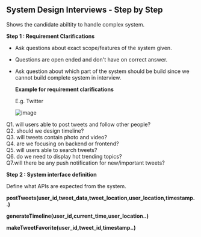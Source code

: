 ## System Design Interviews - Step by Step
Shows the candidate abiltity to handle complex system.

**Step 1 : Requirement Clarifications**

- Ask questions about exact scope/features of the system given.
- Questions are open ended and don't have on correct answer.
- Ask question about which part of the system should be build since we cannot build complete system in interview.

  **Example for requirement clarifications**

  E.g. Twitter


  ![image](https://github.com/Dhamodharan17/system-design-stepbystep/assets/30789057/5ab6e6e7-9096-487d-81e1-3b5451f6b0cb)

Q1. will users able to post tweets and follow other people? <br />
Q2. should we design timeline?<br />
Q3. will tweets contain photo and video?<br />
Q4. are we focusing on backend or frontend?<br />
Q5. will users able to search tweets?<br />
Q6. do we need to display hot trending topics?<br />
Q7.will there be any push notification for new/important tweets?<br />

**Step 2 : System interface definition**

Define what APIs are expected from the system.

**postTweets(user_id,tweet_data,tweet_location,user_location,timestamp..)<br />**

**generateTimeline(user_id,current_time,user_location..)<br />**

**makeTweetFavorite(user_id,tweet_id,timestamp..)<br />**


